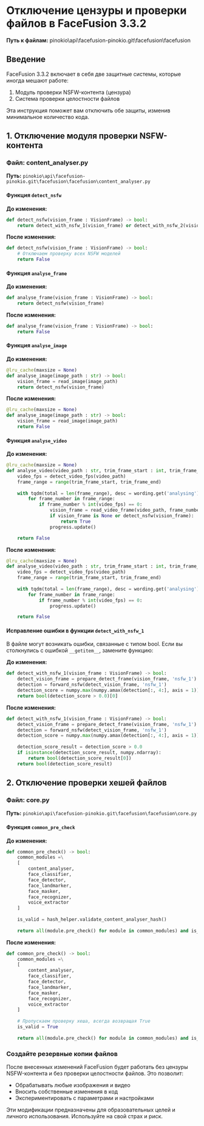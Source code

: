# Отключение цензуры и проверки файлов в FaceFusion 3.3.2
**Путь к файлам:** pinokio\api\facefusion-pinokio.git\facefusion\facefusion

## Введение

FaceFusion 3.3.2 включает в себя две защитные системы, которые иногда мешают работе:
1. Модуль проверки NSFW-контента (цензура)
2. Система проверки целостности файлов

Эта инструкция поможет вам отключить обе защиты, изменив минимальное количество кода.

## 1. Отключение модуля проверки NSFW-контента

### Файл: content_analyser.py
**Путь:** `pinokio\api\facefusion-pinokio.git\facefusion\facefusion\content_analyser.py`

#### Функция `detect_nsfw`

**До изменения:**
```python
def detect_nsfw(vision_frame : VisionFrame) -> bool:
    return detect_with_nsfw_1(vision_frame) or detect_with_nsfw_2(vision_frame) or detect_with_nsfw_3(vision_frame)
```

**После изменения:**
```python
def detect_nsfw(vision_frame : VisionFrame) -> bool:
    # Отключаем проверку всех NSFW моделей
    return False
```

#### Функция `analyse_frame`

**До изменения:**
```python
def analyse_frame(vision_frame : VisionFrame) -> bool:
    return detect_nsfw(vision_frame)
```

**После изменения:**
```python
def analyse_frame(vision_frame : VisionFrame) -> bool:
    return False
```

#### Функция `analyse_image`

**До изменения:**
```python
@lru_cache(maxsize = None)
def analyse_image(image_path : str) -> bool:
    vision_frame = read_image(image_path)
    return detect_nsfw(vision_frame)
```

**После изменения:**
```python
@lru_cache(maxsize = None)
def analyse_image(image_path : str) -> bool:
    vision_frame = read_image(image_path)
    return False
```

#### Функция `analyse_video`

**До изменения:**
```python
@lru_cache(maxsize = None)
def analyse_video(video_path : str, trim_frame_start : int, trim_frame_end : int) -> bool:
    video_fps = detect_video_fps(video_path)
    frame_range = range(trim_frame_start, trim_frame_end)
    
    with tqdm(total = len(frame_range), desc = wording.get('analysing'), unit = 'frame', ascii = ' =', disable = state_manager.get_item('log_level') in [ 'warn', 'error' ]) as progress:
        for frame_number in frame_range:
            if frame_number % int(video_fps) == 0:
                vision_frame = read_video_frame(video_path, frame_number)
                if vision_frame is None or detect_nsfw(vision_frame):
                    return True
                progress.update()

    return False
```

**После изменения:**
```python
@lru_cache(maxsize = None)
def analyse_video(video_path : str, trim_frame_start : int, trim_frame_end : int) -> bool:
    video_fps = detect_video_fps(video_path)
    frame_range = range(trim_frame_start, trim_frame_end)
    
    with tqdm(total = len(frame_range), desc = wording.get('analysing'), unit = 'frame', ascii = ' =', disable = state_manager.get_item('log_level') in [ 'warn', 'error' ]) as progress:
        for frame_number in frame_range:
            if frame_number % int(video_fps) == 0:
                progress.update()

    return False
```

#### Исправление ошибки в функции `detect_with_nsfw_1`

В файле могут возникать ошибки, связанные с типом bool. Если вы столкнулись с ошибкой `__getitem__`, замените функцию:

**До изменения:**
```python
def detect_with_nsfw_1(vision_frame : VisionFrame) -> bool:
    detect_vision_frame = prepare_detect_frame(vision_frame, 'nsfw_1')
    detection = forward_nsfw(detect_vision_frame, 'nsfw_1')
    detection_score = numpy.max(numpy.amax(detection[:, 4:], axis = 1))
    return bool(detection_score > 0.0)[0]
```

**После изменения:**
```python
def detect_with_nsfw_1(vision_frame : VisionFrame) -> bool:
    detect_vision_frame = prepare_detect_frame(vision_frame, 'nsfw_1')
    detection = forward_nsfw(detect_vision_frame, 'nsfw_1')
    detection_score = numpy.max(numpy.amax(detection[:, 4:], axis = 1))
    
    detection_score_result = detection_score > 0.0
    if isinstance(detection_score_result, numpy.ndarray):
        return bool(detection_score_result[0])
    return bool(detection_score_result)
```

## 2. Отключение проверки хешей файлов

### Файл: core.py
**Путь:** `pinokio\api\facefusion-pinokio.git\facefusion\facefusion\core.py`

#### Функция `common_pre_check`

**До изменения:**
```python
def common_pre_check() -> bool:
    common_modules =\
    [
        content_analyser,
        face_classifier,
        face_detector,
        face_landmarker,
        face_masker,
        face_recognizer,
        voice_extractor
    ]
    
    is_valid = hash_helper.validate_content_analyser_hash()
    
    return all(module.pre_check() for module in common_modules) and is_valid
```

**После изменения:**
```python
def common_pre_check() -> bool:
    common_modules =\
    [
        content_analyser,
        face_classifier,
        face_detector,
        face_landmarker,
        face_masker,
        face_recognizer,
        voice_extractor
    ]
    
    # Пропускаем проверку хеша, всегда возвращая True
    is_valid = True
    
    return all(module.pre_check() for module in common_modules) and is_valid
```

 ### **Создайте резервные копии файлов**
   
После внесенных изменений FaceFusion будет работать без цензуры NSFW-контента и без проверки целостности файлов. Это позволит:

- Обрабатывать любые изображения и видео
- Вносить собственные изменения в код
- Экспериментировать с параметрами и настройками

Эти модификации предназначены для образовательных целей и личного использования. Используйте на свой страх и риск.

